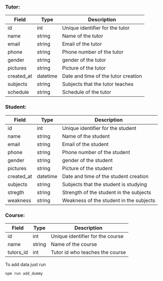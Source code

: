 ### Tutor:

| Field      | Type     | Description                         |
| ---------- | -------- | ----------------------------------- |
| id         | int      | Unique identifier for the tutor     |
| name       | string   | Name of the tutor                   |
| email      | string   | Email of the tutor                  |
| phone      | string   | Phone number of the tutor           |
| gender     | string   | gender of the tutor                 |
| pictures   | string   | Picture of the tutor                |
| created_at | datetime | Date and time of the tutor creation |
| subjects   | string   | Subjects that the tutor teaches     |
| schedule   | string   | Schedule of the tutor               |

### Student:

| Field      | Type     | Description                             |
| ---------- | -------- | --------------------------------------- |
| id         | int      | Unique identifier for the student       |
| name       | string   | Name of the student                     |
| email      | string   | Email of the student                    |
| phone      | string   | Phone number of the student             |
| gender     | string   | gender of the student                   |
| pictures   | string   | Picture of the student                  |
| created_at | datetime | Date and time of the student creation   |
| subjects   | string   | Subjects that the student is studying   |
| stregth    | string   | Strength of the student in the subjects |
| weakness   | string   | Weakness of the student in the subjects |

### Course:
| Field      | Type     | Description                             |
| ---------- | -------- | --------------------------------------- |
| id         | int      | Unique identifier for the course       |
| name       | string   | Name of the course                     |
| tutors_id  | int      | Tutor id who teaches the course        |

To add data just run

```terminal
npm run add_dummy
```
